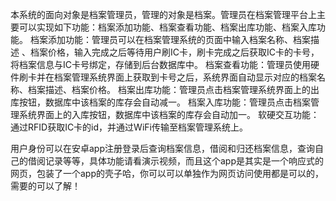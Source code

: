 本系统的面向对象是档案管理员，管理的对象是档案。管理员在档案管理平台上主要可以实现如下功能：档案添加功能、档案查看功能、档案出库功能、档案入库功能。
档案添加功能：管理员可以在档案管理系统的页面中输入档案名称、档案描述 、档案价格，输入完成之后等待用户刷IC卡，刷卡完成之后获取IC卡的卡号，将档案信息与IC卡号绑定，存储到后台数据库中。
档案查看功能：管理员使用硬件刷卡并在档案管理系统界面上获取到卡号之后，系统界面自动显示对应的档案名称、档案描述、档案价格。
档案出库功能：管理员点击档案管理系统界面上的出库按钮，数据库中该档案的库存会自动减一。
档案入库功能：管理员点击档案管理系统界面上的入库按钮，数据库中该档案的库存会自动加一。
软硬交互功能：通过RFID获取IC卡的id，并通过WiFi传输至档案管理系统上。

用户身份可以在安卓app注册登录后查询档案信息，借阅和归还档案信息，查询自己的借阅记录等等，具体功能请看演示视频，而且这个app是其实是一个响应式的网页，包装了一个app的壳子哈，你可以可以单独作为网页访问使用都是可以的，需要的可以了解！

